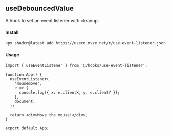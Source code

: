 ## useDebouncedValue

A hook to set an event listener with cleanup.

#### Install

```bash
npx shadcn@latest add https://usecn.mvze.net/r/use-event-listener.json
```

#### Usage

```tsx
import { useEventListener } from '@/hooks/use-event-listener';

function App() {
  useEventListener(
    'mousemove',
    e => {
      console.log({ x: e.clientX, y: e.clientY });
    },
    document,
  );

  return <div>Move the mouse!</div>;
}

export default App;
```
